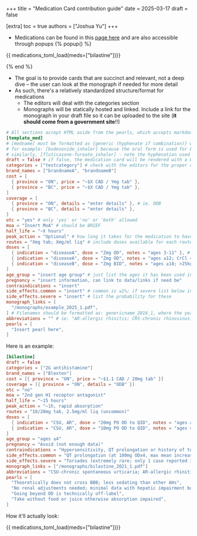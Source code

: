 +++
title = "Medication Card contribution guide"
date = 2025-03-17
draft = false

[extra]
toc = true
authors = ["Joshua Yu"]
+++

- Medications can be found in this [page here](/medications/) and are also accessible through popups {% popup() %}

{{ medications_toml_load(meds=["bilastine"])}}

{% end %}

- The goal is to provide cards that are succinct and relevant, not a deep dive – the user can look at the monograph if needed for more detail
- As such, there's a relatively standardized structure/format for medications
  - The editors will deal with the categories section
  - Monographs will be statically hosted and linked. Include a link for the monograph in your draft file so it can be uploaded to the site (**it should come from a government site**!!)

```toml
# All sections accept HTML aside from the pearls, which accepts markdown format
[template_med]
# [medname] must be formatted as {generic (hyphenate if combination)} with {_route} if dramatically different from oral.
# for example: [budesonide_inhaler] because the oral form is used for EoE.
# similarly, [fluticasone-furoate_inhaler] - note the hyphenation used between the drug combos.
draft = false # if false, the medication card will be rendered with a WIP sign
categories = ["testcategory"] # check with the editors for the proper category
brand_names = ["brandnameA", "brandnameB"]
cost = [
  { province = "ON", price = "~$X CAD / Ymg tab" },
  { province = "BC", price = "~$X CAD / Ymg tab" },
]
coverage = [
  { province = "ON", details = "enter details" }, # ie. ODB
  { province = "BC", details = "enter details" },
]
otc = "yes" # only 'yes' or 'no' or 'both' allowed
moa = "Insert MoA" # should be BRIEF
half_life = "~X hours"
peak_action = "Optional" # how long it takes for the medication to have its intended or maximal effect
routes = "Xmg tab; Xmg/ml liq" # include doses available for each route ie. "10/20mg tab; 2.5mg/ml liq"
doses = [
  { indication = "diseaseA", dose = "Zmg OD", notes = "ages 3-11" }, # ages should be listed as "ages X-Y", or "ages ≥X"
  { indication = "diseaseA", dose = "Zmg OD", notes = "ages ≥12; CrCl < 30" }, # separate different notes with semi-colon
  { indication = "diseaseB", dose = "Zmg BID", notes = "ages ≥18; >25kg" }, # just list weights out
]
age_group = "insert age group" # just list the ages it has been used in; this is a broad overview. you'll go into the specific ages for separate indications in the doses section
pregnancy = "insert information, can link to data/links if need be"
contraindications = "insert"
side_effects.common = "insert" # common is ≥1%; if severe list below instead; if possible list out drug vs placebo rates from the monograph, ie. "Drowsiness 3-9%[D], 2-5%[P];"
side_effects.severe = "insert" # list the probability for these
monograph_links = [
  "/monographs/example_2025_1.pdf",
] # Filenames should be formatted as: genericname_2016_1, where the year is of the last revision and the last number is if there are multiple monographs that year for that drug
abbreviations = "" # ie: "AR-allergic rhinitis; CRS-chronic rhinosinusitis; AI-adrenal insufficiency"
pearls = [
  "Insert pearl here",
]
```

Here is an example:

```toml
[bilastine]
draft = false
categories = ["2G antihistamine"]
brand_names = ["Blexten"]
cost = [{ province = "ON", price = "~$1.1 CAD / 20mg tab" }]
coverage = [{ province = "ON", details = "ODB" }]
otc = "no"
moa = "2nd gen H1 receptor antagonist"
half_life = "~15 hours"
peak_action = "~1h, rapid absorption"
routes = "10/20mg tab, 2.5mg/ml liq (uncommon)"
doses = [
  { indication = "CSU, AR", dose = "20mg PO OD to QID", notes = "ages ≥12" },
  { indication = "CSU, AR", dose = "10mg PO OD to QID", notes = "ages 4-11" },
]
age_group = "ages ≥4"
pregnancy = "Avoid (not enough data)"
contraindications = "Hypersensitivity, QT prolongation or history of torsades"
side_effects.common = "QT prolongation (at 100mg ODx4, max mean increase 6ms); drowsiness/headache ~4%[D], ~3%[P]; abdo pain 3%[D], 3%[P]"
side_effects.severe = "Torsades (extremely rare; only 1 case reported in monograph post-market reactions)"
monograph_links = ["/monographs/bilastine_2021_1.pdf"]
abbreviations = "CSU-chronic spontaneous urticaria; AR-allergic rhinitis"
pearls = [
  "Theoretically does not cross BBB; less sedating than other AHs",
  "No renal adjustments needed; minimal data with hepatic impairment but not expected to cause issues",
  "Going beyond OD is technically off-label",
  "Take without food or juice otherwise absorption impaired",
]
```

How it'll actually look:

{{ medications_toml_load(meds=["bilastine"])}}

<script src="/js/popup.js"></script>
